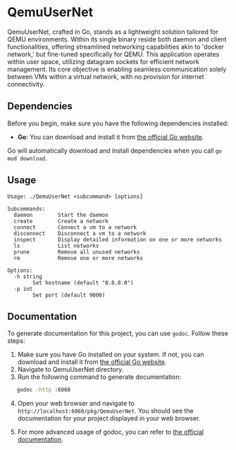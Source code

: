 # QemuUserNet

QemuUserNet, crafted in Go, stands as a lightweight solution tailored for QEMU environments. Within its single binary reside both daemon and client functionalities, offering streamlined networking capabilities akin to 'docker network,' but fine-tuned specifically for QEMU. This application operates within user space, utilizing datagram sockets for efficient network management. Its core objective is enabling seamless communication solely between VMs within a virtual network, with no provision for internet connectivity.

## Dependencies

Before you begin, make sure you have the following dependencies installed:

- **Go**: You can download and install it from [the official Go website](https://golang.org/doc/install).

Go will automatically download and install dependencies when you call `go mod download`.

## Usage

```
Usage: ./QemuUserNet <subcommand> [options]

Subcommands:
  daemon        Start the daemon
  create        Create a network
  connect       Connect a vm to a network
  disconnect    Disconnect a vm to a network
  inspect       Display detailed information on one or more networks
  ls            List networks
  prune         Remove all unused networks
  rm            Remove one or more networks

Options:
  -h string
        Set hostname (default "0.0.0.0")
  -p int
        Set port (default 9000)
```

## Documentation

To generate documentation for this project, you can use `godoc`. Follow these steps:

1. Make sure you have Go installed on your system. If not, you can download and install it from [the official Go website](https://golang.org/doc/install).
2. Navigate to QemuUserNet directory.
3. Run the following command to generate documentation:
```bash
   godoc -http :6060
```
4. Open your web browser and navigate to `http://localhost:6060/pkg/QemuUserNet`.
    You should see the documentation for your project displayed in your web browser.

5. For more advanced usage of godoc, you can refer to [the official documentation](https://pkg.go.dev/golang.org/x/tools/cmd/godoc).
